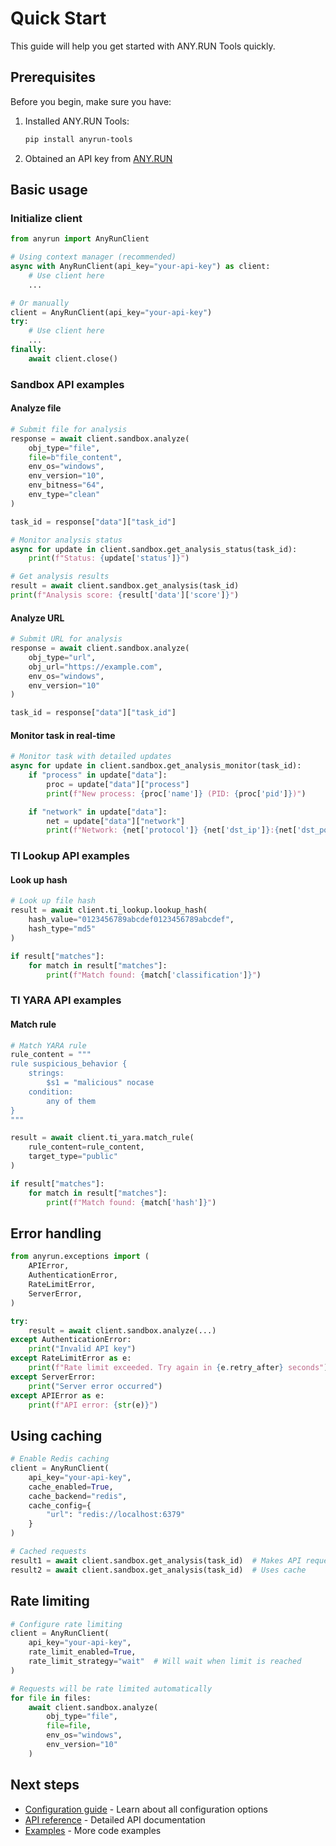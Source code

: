 # Quick Start

This guide will help you get started with ANY.RUN Tools quickly.

## Prerequisites

Before you begin, make sure you have:

1. Installed ANY.RUN Tools:
   ```bash
   pip install anyrun-tools
   ```

2. Obtained an API key from [ANY.RUN](https://any.run)

## Basic usage

### Initialize client

```python
from anyrun import AnyRunClient

# Using context manager (recommended)
async with AnyRunClient(api_key="your-api-key") as client:
    # Use client here
    ...

# Or manually
client = AnyRunClient(api_key="your-api-key")
try:
    # Use client here
    ...
finally:
    await client.close()
```

### Sandbox API examples

#### Analyze file

```python
# Submit file for analysis
response = await client.sandbox.analyze(
    obj_type="file",
    file=b"file_content",
    env_os="windows",
    env_version="10",
    env_bitness="64",
    env_type="clean"
)

task_id = response["data"]["task_id"]

# Monitor analysis status
async for update in client.sandbox.get_analysis_status(task_id):
    print(f"Status: {update['status']}")

# Get analysis results
result = await client.sandbox.get_analysis(task_id)
print(f"Analysis score: {result['data']['score']}")
```

#### Analyze URL

```python
# Submit URL for analysis
response = await client.sandbox.analyze(
    obj_type="url",
    obj_url="https://example.com",
    env_os="windows",
    env_version="10"
)

task_id = response["data"]["task_id"]
```

#### Monitor task in real-time

```python
# Monitor task with detailed updates
async for update in client.sandbox.get_analysis_monitor(task_id):
    if "process" in update["data"]:
        proc = update["data"]["process"]
        print(f"New process: {proc['name']} (PID: {proc['pid']})")

    if "network" in update["data"]:
        net = update["data"]["network"]
        print(f"Network: {net['protocol']} {net['dst_ip']}:{net['dst_port']}")
```

### TI Lookup API examples

#### Look up hash

```python
# Look up file hash
result = await client.ti_lookup.lookup_hash(
    hash_value="0123456789abcdef0123456789abcdef",
    hash_type="md5"
)

if result["matches"]:
    for match in result["matches"]:
        print(f"Match found: {match['classification']}")
```

### TI YARA API examples

#### Match rule

```python
# Match YARA rule
rule_content = """
rule suspicious_behavior {
    strings:
        $s1 = "malicious" nocase
    condition:
        any of them
}
"""

result = await client.ti_yara.match_rule(
    rule_content=rule_content,
    target_type="public"
)

if result["matches"]:
    for match in result["matches"]:
        print(f"Match found: {match['hash']}")
```

## Error handling

```python
from anyrun.exceptions import (
    APIError,
    AuthenticationError,
    RateLimitError,
    ServerError,
)

try:
    result = await client.sandbox.analyze(...)
except AuthenticationError:
    print("Invalid API key")
except RateLimitError as e:
    print(f"Rate limit exceeded. Try again in {e.retry_after} seconds")
except ServerError:
    print("Server error occurred")
except APIError as e:
    print(f"API error: {str(e)}")
```

## Using caching

```python
# Enable Redis caching
client = AnyRunClient(
    api_key="your-api-key",
    cache_enabled=True,
    cache_backend="redis",
    cache_config={
        "url": "redis://localhost:6379"
    }
)

# Cached requests
result1 = await client.sandbox.get_analysis(task_id)  # Makes API request
result2 = await client.sandbox.get_analysis(task_id)  # Uses cache
```

## Rate limiting

```python
# Configure rate limiting
client = AnyRunClient(
    api_key="your-api-key",
    rate_limit_enabled=True,
    rate_limit_strategy="wait"  # Will wait when limit is reached
)

# Requests will be rate limited automatically
for file in files:
    await client.sandbox.analyze(
        obj_type="file",
        file=file,
        env_os="windows",
        env_version="10"
    )
```

## Next steps

- [Configuration guide](configuration.md) - Learn about all configuration options
- [API reference](https://any.run/api-documentation/) - Detailed API documentation
- [Examples](https://github.com/bykovk-pro/anyrun-tools/tree/main/examples) - More code examples
